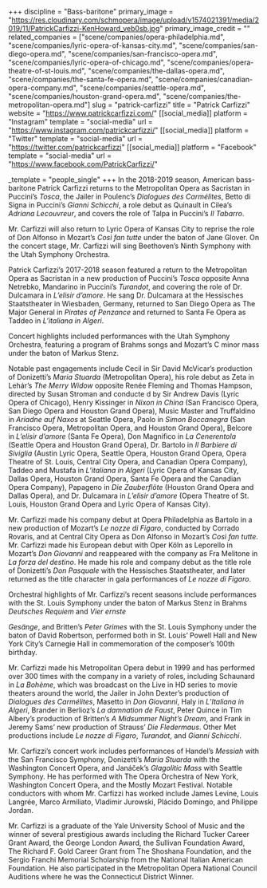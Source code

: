 +++
discipline = "Bass-baritone"
primary_image = "https://res.cloudinary.com/schmopera/image/upload/v1574021391/media/2019/11/PatrickCarfizzi-KenHoward_veb0sb.jpg"
primary_image_credit = ""
related_companies = ["scene/companies/opera-philadelphia.md", "scene/companies/lyric-opera-of-kansas-city.md", "scene/companies/san-diego-opera.md", "scene/companies/san-francisco-opera.md", "scene/companies/lyric-opera-of-chicago.md", "scene/companies/opera-theatre-of-st-louis.md", "scene/companies/the-dallas-opera.md", "scene/companies/the-santa-fe-opera.md", "scene/companies/canadian-opera-company.md", "scene/companies/seattle-opera.md", "scene/companies/houston-grand-opera.md", "scene/companies/the-metropolitan-opera.md"]
slug = "patrick-carfizzi"
title = "Patrick Carfizzi"
website = "https://www.patrickcarfizzi.com/"
[[social_media]]
platform = "Instagram"
template = "social-media"
url = "https://www.instagram.com/patrickcarfizzi/"
[[social_media]]
platform = "Twitter"
template = "social-media"
url = "https://twitter.com/patrickcarfizzi"
[[social_media]]
platform = "Facebook"
template = "social-media"
url = "https://www.facebook.com/PatrickCarfizzi/"

_template = "people_single"
+++
In the 2018-2019 season, American bass-baritone Patrick Carfizzi returns to the Metropolitan Opera as Sacristan in Puccini’s _Tosca_, the Jailer in Poulenc’s _Dialogues des Carmélites_, Betto di Signa in Puccini’s _Gianni Schicchi_, a role debut as Quinault in Cilea’s _Adriana Lecouvreur_, and covers the role of Talpa in Puccini’s _Il Tabarro_.

Mr. Carfizzi will also return to Lyric Opera of Kansas City to reprise the role of Don Alfonso in Mozart’s _Così fan tutte_ under the baton of Jane Glover. On the concert stage, Mr. Carfizzi will sing Beethoven’s Ninth Symphony with the Utah Symphony Orchestra. 

Patrick Carfizzi’s 2017-2018 season featured a return to the Metropolitan Opera as Sacristan in a new production of Puccini’s _Tosca_ opposite Anna Netrebko, Mandarino in Puccini’s _Turandot_, and covering the role of Dr. Dulcamara in _L’elisir d’amore_. He sang Dr. Dulcamara at the Hessisches Staatstheater in Wiesbaden, Germany, returned to San Diego Opera as The Major General in _Pirates of Penzance_ and returned to Santa Fe Opera as Taddeo in _L’italiana in Algeri_.

Concert highlights included performances with the Utah Symphony Orchestra, featuring a program of Brahms songs and Mozart’s C minor mass under the baton of Markus Stenz.

Notable past engagements include Cecil in Sir David McVicar’s production of Donizetti’s _Maria Stuarda_ (Metropolitan Opera), his role debut as Zeta in Lehár’s _The Merry Widow_ opposite Renée Fleming and Thomas Hampson, directed by Susan Stroman and conducte d by Sir Andrew Davis (Lyric Opera of Chicago), Henry Kissinger in _Nixon in China_ (San Francisco Opera, San Diego Opera and Houston Grand Opera), Music Master and Truffaldino in _Ariadne auf Naxos_ at Seattle Opera, Paolo in _Simon Boccanegra_ (San Francisco Opera, Metropolitan Opera, and Houston Grand Opera), Belcore in _L’elisir d’amore_ (Santa Fe Opera), Don Magnifico in _La Cenerentola_ (Seattle Opera and Houston Grand Opera), Dr. Bartolo in _Il Barbiere di Siviglia_ (Austin Lyric Opera, Seattle Opera, Houston Grand Opera, Opera Theatre of St. Louis, Central City Opera, and Canadian Opera Company), Taddeo and Mustafa in _L’italiana in Algeri_ (Lyric Opera of Kansas City, Dallas Opera, Houston Grand Opera, Santa Fe Opera and the Canadian Opera Company), Papageno in _Die Zauberflöte_ (Houston Grand Opera and Dallas Opera), and Dr. Dulcamara in _L’elisir d’amore_ (Opera Theatre of St. Louis, Houston Grand Opera and Lyric Opera of Kansas City).

Mr. Carfizzi made his company debut at Opera Philadelphia as Bartolo in a new production of Mozart’s _Le nozze di Figaro_, conducted by Corrado Rovaris, and at Central City Opera as Don Alfonso in Mozart’s _Così fan tutte_. Mr. Carfizzi made his European debut with Oper Köln as Leporello in Mozart’s _Don Giovanni_ and reappeared with the company as Fra Melitone in _La forza del destino_. He made his role and company debut as the title role of Donizetti’s _Don Pasquale_ with the Hessisches Staatstheater, and later returned as the title character in gala performances of _Le nozze di Figaro_.

Orchestral highlights of Mr. Carfizzi’s recent seasons include performances with the St. Louis Symphony under the baton of Markus Stenz in Brahms _Deutsches Requiem_ and _Vier ernste_

_Gesänge_, and Britten’s _Peter Grimes_ with the St. Louis Symphony under the baton of David Robertson, performed both in St. Louis’ Powell Hall and New York City’s Carnegie Hall in commemoration of the composer’s 100th birthday.

Mr. Carfizzi made his Metropolitan Opera debut in 1999 and has performed over 300 times with the company in a variety of roles, including Schaunard in _La Bohème_, which was broadcast on the Live in HD series to movie theaters around the world, the Jailer in John Dexter’s production of _Dialogues des Carmélites_, Masetto in _Don Giovanni_, Haly in _L’Italiana in Algeri_, Brander in Berlioz’s _La damnation de Faust_, Peter Quince in Tim Albery’s production of Britten’s _A Midsummer Night’s Dream_, and Frank in Jeremy Sams’ new production of Strauss’ _Die Fledermaus_. Other Met productions include _Le nozze di Figaro_, _Turandot_, and _Gianni Schicchi_.

Mr. Carfizzi’s concert work includes performances of Handel’s _Messiah_ with the San Francisco Symphony, Donizetti’s _Maria Stuarda_ with the Washington Concert Opera, and Janáček’s _Glagolitic Mass_ with Seattle Symphony. He has performed with The Opera Orchestra of New York, Washington Concert Opera, and the Mostly Mozart Festival. Notable conductors with whom Mr. Carfizzi has worked include James Levine, Louis Langrée, Marco Armiliato, Vladimir Jurowski, Plácido Domingo, and Philippe Jordan.

Mr. Carfizzi is a graduate of the Yale University School of Music and the winner of several prestigious awards including the Richard Tucker Career Grant Award, the George London Award, the Sullivan Foundation Award, The Richard F. Gold Career Grant from The Shoshana Foundation, and the Sergio Franchi Memorial Scholarship from the National Italian American Foundation. He also participated in the Metropolitan Opera National Council Auditions where he was the Connecticut District Winner.